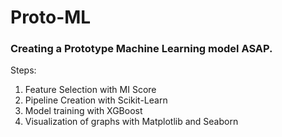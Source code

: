 # Proto-ML
### Creating a Prototype Machine Learning model ASAP.

Steps:
1. Feature Selection with MI Score
2. Pipeline Creation with Scikit-Learn
3. Model training with XGBoost
4. Visualization of graphs with Matplotlib and Seaborn
